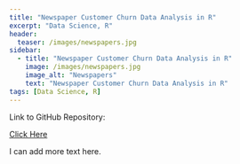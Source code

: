 ```yaml
---
title: "Newspaper Customer Churn Data Analysis in R"
excerpt: "Data Science, R"
header:
  teaser: /images/newspapers.jpg
sidebar:
  - title: "Newspaper Customer Churn Data Analysis in R"
    image: /images/newspapers.jpg
    image_alt: "Newspapers"
    text: "Newspaper Customer Churn Data Analysis in R"
tags: [Data Science, R]
---
```

Link to GitHub Repository:

[Click Here](https://github.com/davidsuffolk/Newspaper-Customer-Churn-Project)

I can add more text here.
